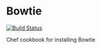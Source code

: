 # Bowtie

[![Build Status](https://travis-ci.org/EagleGenomics-cookbooks/Bowtie.svg?branch=master)](https://travis-ci.org/EagleGenomics-cookbooks/Bowtie)

Chef cookbook for installing Bowtie
